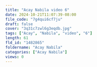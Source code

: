 ```yaml
---
title: "Acay Nabila video 6"
date: 2024-10-21T11:07:39-08:00
file_code: "7g4qui6cf7ju"
draft: false
cover: "3q31c7zwl6g3eqdb.jpg"
tags: ["Acay", "Nabila", "video", "6"]
length: 61
fld_id: "1482865"
foldername: "Acay Nabila"
categories: ["Acay Nabila"]
views: 0
---
```

